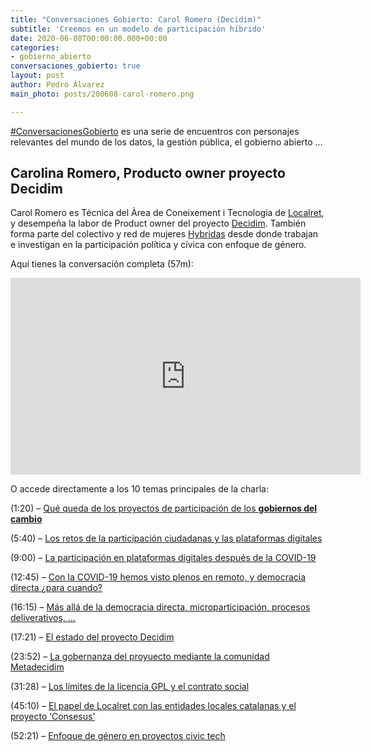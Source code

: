 ```yaml
---
title: "Conversaciones Gobierto: Carol Romero (Decidim)"
subtitle: 'Creemos en un modelo de participación híbrido'
date: 2020-06-08T00:00:00.000+00:00
categories:
- gobierno_abierto
conversaciones_gobierto: true
layout: post
author: Pedro Álvarez
main_photo: posts/200608-carol-romero.png

---
```


[#ConversacionesGobierto](/conversaciones/) es una serie de encuentros con personajes relevantes del mundo de los datos, la gestión pública, el gobierno abierto ...

## Carolina Romero, Producto owner proyecto Decidim

Carol Romero es Técnica del Àrea de Coneixement i Tecnologia de [Localret](https://www.localret.cat/), y desempeña la labor de Product owner del proyecto [Decidim](https://decidim.org/). También forma parte del colectivo y red de mujeres [Hybridas](http://comunicacion.ethicoo.org/hybridas/) desde donde trabajan e investigan en la participación política y cívica con enfoque de género.

Aquí tienes la conversación completa (57m):

<div class="video_wrapper bigger">
<iframe width="560" height="315" src="https://www.youtube.com/embed/Vl-gNM6FInM" frameborder="0" allow="accelerometer; autoplay; encrypted-media; gyroscope; picture-in-picture" allowfullscreen></iframe>
</div>

O accede directamente a los 10 temas principales de la charla:

(1:20) – [Qué queda de los proyectos de participación de los **gobiernos del cambio**](https://youtu.be/Vl-gNM6FInM?t=81)

(5:40) – [Los retos de la participación ciudadanas y las plataformas digitales](https://youtu.be/Vl-gNM6FInM?t=340)

(9:00) – [La participación en plataformas digitales después de la COVID-19](https://youtu.be/Vl-gNM6FInM?t=540)

(12:45) – [Con la COVID-19 hemos visto plenos en remoto, y democracia directa ¿para cuando?](https://youtu.be/Vl-gNM6FInM?t=765)

(16:15) – [Más allá de la democracia directa, microparticipación, procesos deliverativos, ...](https://youtu.be/Vl-gNM6FInM?t=975)

(17:21) – [El estado del proyecto Decidim](https://youtu.be/Vl-gNM6FInM?t=1047)

(23:52) – [La gobernanza del proyuecto mediante la comunidad Metadecidim](https://youtu.be/Vl-gNM6FInM?t=1552)

(31:28) – [Los límites de la licencia GPL y el contrato social](https://youtu.be/Vl-gNM6FInM?t=1888)

(45:10) – [El papel de Localret con las entidades locales catalanas y el proyecto ‘Consesus’](https://youtu.be/Vl-gNM6FInM?t=2710)

(52:21) – [Enfoque de género en proyectos civic tech](https://youtu.be/Vl-gNM6FInM?t=3025)